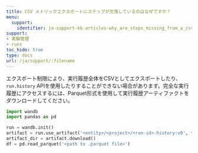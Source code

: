 ```yaml
---
title: CSV メトリックエクスポートにステップが欠落しているのはなぜですか？
menu:
  support:
    identifier: ja-support-kb-articles-why_are_steps_missing_from_a_csv_metric_export
support:
- 実験管理
- runs
toc_hide: true
type: docs
url: /ja/support/:filename
---
```


エクスポート制限により、実行履歴全体をCSVとしてエクスポートしたり、`run.history` APIを使用したりすることができない場合があります。完全な実行履歴にアクセスするには、Parquet形式を使用して実行履歴アーティファクトをダウンロードしてください。

```python
import wandb
import pandas as pd

run = wandb.init()
artifact = run.use_artifact('<entity>/<project>/<run-id>-history:v0', type='wandb-history')
artifact_dir = artifact.download()
df = pd.read_parquet('<path to .parquet file>')
```